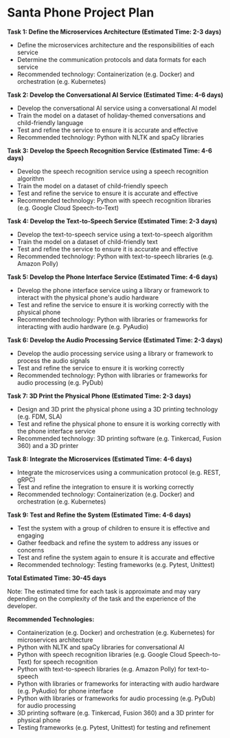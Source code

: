# Santa Phone Project Plan

**Task 1: Define the Microservices Architecture (Estimated Time: 2-3 days)**

* Define the microservices architecture and the responsibilities of each service
* Determine the communication protocols and data formats for each service
* Recommended technology: Containerization (e.g. Docker) and orchestration (e.g. Kubernetes)

**Task 2: Develop the Conversational AI Service (Estimated Time: 4-6 days)**

* Develop the conversational AI service using a conversational AI model
* Train the model on a dataset of holiday-themed conversations and child-friendly language
* Test and refine the service to ensure it is accurate and effective
* Recommended technology: Python with NLTK and spaCy libraries

**Task 3: Develop the Speech Recognition Service (Estimated Time: 4-6 days)**

* Develop the speech recognition service using a speech recognition algorithm
* Train the model on a dataset of child-friendly speech
* Test and refine the service to ensure it is accurate and effective
* Recommended technology: Python with speech recognition libraries (e.g. Google Cloud Speech-to-Text)

**Task 4: Develop the Text-to-Speech Service (Estimated Time: 2-3 days)**

* Develop the text-to-speech service using a text-to-speech algorithm
* Train the model on a dataset of child-friendly text
* Test and refine the service to ensure it is accurate and effective
* Recommended technology: Python with text-to-speech libraries (e.g. Amazon Polly)

**Task 5: Develop the Phone Interface Service (Estimated Time: 4-6 days)**

* Develop the phone interface service using a library or framework to interact with the physical phone's audio hardware
* Test and refine the service to ensure it is working correctly with the physical phone
* Recommended technology: Python with libraries or frameworks for interacting with audio hardware (e.g. PyAudio)

**Task 6: Develop the Audio Processing Service (Estimated Time: 2-3 days)**

* Develop the audio processing service using a library or framework to process the audio signals
* Test and refine the service to ensure it is working correctly
* Recommended technology: Python with libraries or frameworks for audio processing (e.g. PyDub)

**Task 7: 3D Print the Physical Phone (Estimated Time: 2-3 days)**

* Design and 3D print the physical phone using a 3D printing technology (e.g. FDM, SLA)
* Test and refine the physical phone to ensure it is working correctly with the phone interface service
* Recommended technology: 3D printing software (e.g. Tinkercad, Fusion 360) and a 3D printer

**Task 8: Integrate the Microservices (Estimated Time: 4-6 days)**

* Integrate the microservices using a communication protocol (e.g. REST, gRPC)
* Test and refine the integration to ensure it is working correctly
* Recommended technology: Containerization (e.g. Docker) and orchestration (e.g. Kubernetes)

**Task 9: Test and Refine the System (Estimated Time: 4-6 days)**

* Test the system with a group of children to ensure it is effective and engaging
* Gather feedback and refine the system to address any issues or concerns
* Test and refine the system again to ensure it is accurate and effective
* Recommended technology: Testing frameworks (e.g. Pytest, Unittest)

**Total Estimated Time: 30-45 days**

Note: The estimated time for each task is approximate and may vary depending on the complexity of the task and the experience of the developer.

**Recommended Technologies:**

* Containerization (e.g. Docker) and orchestration (e.g. Kubernetes) for microservices architecture
* Python with NLTK and spaCy libraries for conversational AI
* Python with speech recognition libraries (e.g. Google Cloud Speech-to-Text) for speech recognition
* Python with text-to-speech libraries (e.g. Amazon Polly) for text-to-speech
* Python with libraries or frameworks for interacting with audio hardware (e.g. PyAudio) for phone interface
* Python with libraries or frameworks for audio processing (e.g. PyDub) for audio processing
* 3D printing software (e.g. Tinkercad, Fusion 360) and a 3D printer for physical phone
* Testing frameworks (e.g. Pytest, Unittest) for testing and refinement